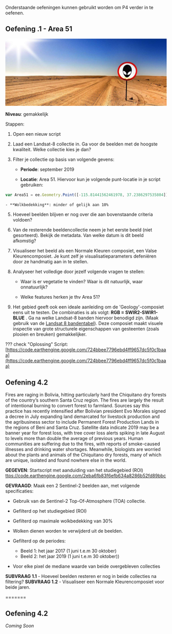 Onderstaande oefeningen kunnen gebruikt worden om P4 verder in te oefenen.

## Oefening .1 - Area 51

<p align="center">
  <img src="Images/Area51.jpg">  <br>
</p> 


**Niveau**: gemakkelijk

Stappen: 

1.  Open een nieuw script

3.  Laad een Landsat-8 collectie in. Ga voor de beelden met de hoogste kwaliteit. Welke collectie kies je dan?

4.  Filter je collectie op basis van volgende gevens:  

    - **Periode**: september 2019

    - **Locatie**: Area 51. Hiervoor kun je volgende punt-locatie in je script gebruiken: 
```javascript
var Area51 = ee.Geometry.Point([-115.81441562461978, 37.2386297535804]);
```
    - **Wolkbedekking**: minder of gelijk aan 10%

5. Hoeveel beelden blijven er nog over die aan bovenstaande criteria voldoen?

6. Van de resterende beeldencollectie neem je het eerste beeld (niet gesorteerd). Bekijk de metadata. Van welke datum is dit beeld afkomstig?

7. Visualiseer het beeld als een Normale Kleuren composiet, een Valse Kleurencomposiet. Je kunt zelf je visualisatieparameters defeniëren door ze handmatig aan in te stellen.

8. Analyseer het volledige door jezelf volgende vragen te stellen:

    - Waar is er vegetatie te vinden? Waar is dit natuurlijk, waar onnatuurlijk?

    - Welke features herken je thv Area 51?

9. Het gebied geeft ook een ideale aanleiding om de 'Geology'-composiet eens uit te testen. De combinaties is als volgt: **RGB =  SWIR2-SWIR1-BLUE** . Ga na welke Landsat-8 banden hiervoor benodigd zijn. (Maak gebruik van de [Landsat 8 bandentabel](https://landsat.gsfc.nasa.gov/sites/landsat/files/2013/01/BandpassesL7vL8_Jul20131.jpg)). Deze composiet maakt visuele inspectie van grote structurele eigenschappen van gesteenten (zoals plooien en breuken) gemakkelijker.

??? check "Oplossing"
    Script: [https://code.earthengine.google.com/724bbee7796ebd4ff9657dc5f0c1baaa](https://code.earthengine.google.com/724bbee7796ebd4ff9657dc5f0c1baaa)


## Oefening 4.2

Fires are raging in Bolivia, hitting particularly hard the Chiquitano dry forests of the country’s southern Santa Cruz region. The fires are largely the result of intentional burning to convert forest to farmland. Sources say this practice has recently intensified after Bolivian president Evo Morales signed a decree in July expanding land demarcated for livestock production and the agribusiness sector to include Permanent Forest Production Lands in the regions of Beni and Santa Cruz.  Satellite data indicate 2019 may be a banner year for forest loss, with tree cover loss alerts spiking in late August to levels more than double the average of previous years. Human communities are suffering due to the fires, with reports of smoke-caused illnesses and drinking water shortages. Meanwhile, biologists are worried about the plants and animals of the Chiquitano dry forests, many of which are unique, isolated and found nowhere else in the world.

**GEGEVEN**: 
Startscript met aanduiding van het studiegebied (ROI)  [ttps://code.earthengine.google.com/2eba6fb83f6efb634a8286b52fd89bbc](https://code.earthengine.google.com/2eba6fb83f6efb634a8286b52fd89bbc)

**GEVRAAGD**:
Maak een 2 Sentinel-2 beelden aan, met volgende specificaties:  
  - Gebruik van de Sentinel-2 Top-Of-Atmosphere (TOA) collectie.  
  - Gefilterd op het studiegebied (ROI)  
  - Gefilterd op maximale wolkbedekking van 30%  
  - Wolken dienen worden te verwijderd uit de beelden.  
  - Gefilterd op de periodes:  

       - Beeld 1: het jaar 2017 (1 juni t.e.m 30 oktober)
       - Beeld 2: het jaar 2019 (1 juni t.e.m 30 oktober))

- Voor elke pixel de mediane waarde van beide overgebleven collecties

**SUBVRAAG 1.1**  - Hoeveel beelden resteren er nog in beide collecties na filtering?
**SUBVRAAG 1.2**  - Visualiseer een Normale Kleurencomposiet voor beide jaren.

=======

## Oefening 4.2
*Coming Soon*

